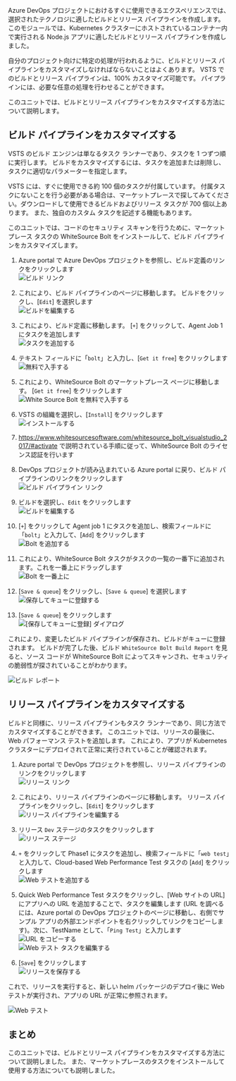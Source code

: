 Azure DevOps プロジェクトにおけるすぐに使用できるエクスペリエンスでは、選択されたテクノロジに適したビルドとリリース パイプラインを作成します。 このモジュールでは、Kubernetes クラスターにホストされているコンテナー内で実行される Node.js アプリに適したビルドとリリース パイプラインを作成しました。 

自分のプロジェクト向けに特定の処理が行われるように、ビルドとリリース パイプラインをカスタマイズしなければならないことはよくあります。 VSTS でのビルドとリリース パイプラインは、100% カスタマイズ可能です。 パイプラインには、必要な任意の処理を行わせることができます。

このユニットでは、ビルドとリリース パイプラインをカスタマイズする方法について説明します。

## <a name="customize-the-build-pipeline"></a>ビルド パイプラインをカスタマイズする

VSTS のビルド エンジンは単なるタスク ランナーであり、タスクを 1 つずつ順に実行します。 ビルドをカスタマイズするには、タスクを追加または削除し、タスクに適切なパラメーターを指定します。

VSTS には、すぐに使用できる約 100 個のタスクが付属しています。 付属タスクにないことを行う必要がある場合は、マーケットプレースで探してみてください。ダウンロードして使用できるビルドおよびリリース タスクが 700 個以上あります。 また、独自のカスタム タスクを記述する機能もあります。

このユニットでは、コードのセキュリティ スキャンを行うために、マーケットプレース タスクの WhiteSource Bolt をインストールして、ビルド パイプラインをカスタマイズします。

1. Azure portal で Azure DevOps プロジェクトを参照し、ビルド定義のリンクをクリックします  
![ビルド リンク](/media-draft/3-buildlink.png)

2. これにより、ビルド パイプラインのページに移動します。 ビルドをクリックし、[`Edit`] を選択します  
![ビルドを編集する](/media-draft/3-editbuild.png)

3. これにより、ビルド定義に移動します。 [`+`] をクリックして、Agent Job 1 にタスクを追加します  
![タスクを追加する](/media-draft/3-addtask.png)

4. テキスト フィールドに「`bolt`」と入力し、[`Get it free`] をクリックします  
![無料で入手する](/media-draft/3-getitfree.png)

5. これにより、WhiteSource Bolt のマーケットプレース ページに移動します。 [`Get it free`] をクリックします  
![White Source Bolt を無料で入手する](/media-draft/3-getwhitesourceboltfree.png)

6. VSTS の組織を選択し、[`Install`] をクリックします  
![インストールする](/media-draft/3-install.png)

7. <https://www.whitesourcesoftware.com/whitesource_bolt_visualstudio_2017/#activate> で説明されている手順に従って、WhiteSource Bolt のライセンス認証を行います

8. DevOps プロジェクトが読み込まれている Azure portal に戻り、ビルド パイプラインのリンクをクリックします  
![ビルド パイプライン リンク](/media-draft/3-buildpipelinelink.png)

9. ビルドを選択し、`Edit` をクリックします  
![ビルドを編集する](/media-draft/3-editbuild.png)

10. [`+`] をクリックして Agent job 1 にタスクを追加し、検索フィールドに「`bolt`」と入力して、[`Add`] をクリックします  
![Bolt を追加する](/media-draft/3-addbolt.png)

11. これにより、WhiteSource Bolt タスクがタスクの一覧の一番下に追加されます。これを一番上にドラッグします  
![Bolt を一番上に](/media-draft/3-boltattop.png)

12. [`Save & queue`] をクリックし、[`Save & queue`] を選択します  
![保存してキューに登録する](/media-draft/3-saveandqueue.png)

13. [`Save & queue`] をクリックします  
![[保存してキューに登録] ダイアログ](/media-draft/3-saveandqueuedialog.png)

これにより、変更したビルド パイプラインが保存され、ビルドがキューに登録されます。 ビルドが完了した後、ビルド `WhiteSource Bolt Build Report` を見ると、ソース コードが WhiteSource Bolt によってスキャンされ、セキュリティの脆弱性が探されていることがわかります。

![ビルド レポート](/media-draft/3-buildreport.png)

## <a name="customize-the-release-pipeline"></a>リリース パイプラインをカスタマイズする

ビルドと同様に、リリース パイプラインもタスク ランナーであり、同じ方法でカスタマイズすることができます。 このユニットでは、リリースの最後に、Web パフォーマンス テストを追加します。 これにより、アプリが Kubernetes クラスターにデプロイされて正常に実行されていることが確認されます。

1. Azure portal で DevOps プロジェクトを参照し、リリース パイプラインのリンクをクリックします  
![リリース リンク](/media-draft/3-releaselink.png)

2. これにより、リリース パイプラインのページに移動します。 リリース パイプラインをクリックし、[`Edit`] をクリックします  
![リリース パイプラインを編集する](/media-draft/3-editreleasepipeline.png)

3. リリース `Dev` ステージのタスクをクリックします  
![リリース ステージ](/media-draft/3-releasestage.png)

4. `+` をクリックして Phase1 にタスクを追加し、検索フィールドに「`web test`」と入力して、Cloud-based Web Performance Test タスクの [`Add`] をクリックします  
![Web テストを追加する](/media-draft/3-addwebtest.png)

5. Quick Web Performance Test タスクをクリックし、[Web サイトの URL] にアプリへの URL を追加することで、タスクを編集します (URL を調べるには、Azure portal の DevOps プロジェクトのページに移動し、右側でサンプル アプリの外部エンドポイントを右クリックしてリンクをコピーします)。次に、TestName として、「`Ping Test`」と入力します  
![URL をコピーする](/media-draft/3-copyurl.png)  
![Web テスト タスクを編集する](/media-draft/3-editwebtesttask.png)

6. [`Save`] をクリックします  
![リリースを保存する](/media-draft/3-saverelease.png)

これで、リリースを実行すると、新しい helm パッケージのデプロイ後に Web テストが実行され、アプリの URL が正常に参照されます。

![Web テスト](/media-draft/3-webtest.png)


## <a name="summary"></a>まとめ

このユニットでは、ビルドとリリース パイプラインをカスタマイズする方法について説明しました。 また、マーケットプレースのタスクをインストールして使用する方法についても説明しました。